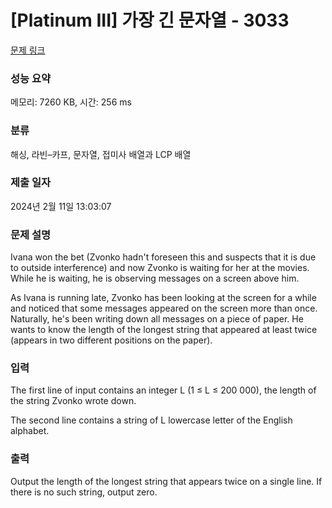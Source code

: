 # [Platinum III] 가장 긴 문자열 - 3033 

[문제 링크](https://www.acmicpc.net/problem/3033) 

### 성능 요약

메모리: 7260 KB, 시간: 256 ms

### 분류

해싱, 라빈–카프, 문자열, 접미사 배열과 LCP 배열

### 제출 일자

2024년 2월 11일 13:03:07

### 문제 설명

<p>Ivana won the bet (Zvonko hadn't foreseen this and suspects that it is due to outside interference) and now Zvonko is waiting for her at the movies. While he is waiting, he is observing messages on a screen above him. </p>

<p>As Ivana is running late, Zvonko has been looking at the screen for a while and noticed that some messages appeared on the screen more than once. Naturally, he's been writing down all messages on a piece of paper. He wants to know the length of the longest string that appeared at least twice (appears in two different positions on the paper). </p>

### 입력 

 <p>The first line of input contains an integer L (1 ≤ L ≤ 200 000), the length of the string Zvonko wrote down. </p>

<p>The second line contains a string of L lowercase letter of the English alphabet.</p>

### 출력 

 <p>Output the length of the longest string that appears twice on a single line. If there is no such string, output zero. </p>

